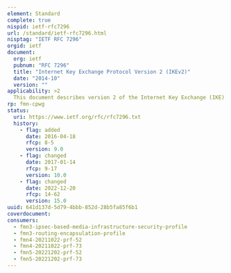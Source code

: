 ```yaml
---
element: Standard
complete: true
nispid: ietf-rfc7296
url: /standard/ietf-rfc7296.html
nisptag: "IETF RFC 7296"
orgid: ietf
document:
  org: ietf
  pubnum: "RFC 7296"
  title: "Internet Key Exchange Protocol Version 2 (IKEv2)"
  date: "2014-10"
  version: ""
applicability: >2
  This document describes version 2 of the Internet Key Exchange (IKE) protocol. IKE is a component of IPsec used for performing mutual authentication and establishing and maintaining Security Associations (SAs).
rp: fmn-cpwg
status:
  uri: https://www.ietf.org/rfc/rfc7296.txt
  history: 
    - flag: added
      date: 2016-04-18
      rfcp: 8-5
      version: 9.0
    - flag: changed
      date: 2017-01-14
      rfcp: 9-17
      version: 10.0
    - flag: changed
      date: 2022-12-20
      rfcp: 14-62
      version: 15.0
uuid: 641d137d-5d79-4bbb-852d-28b5fa85f6b1
coverdocument:
consumers:
  - fmn3-ipsec-based-media-infrastructure-security-profile
  - fmn3-routing-encapsulation-profile
  - fmn4-20211022-prf-52
  - fmn4-20211022-prf-73
  - fmn5-20221202-prf-52
  - fmn5-20221202-prf-73
---
```

